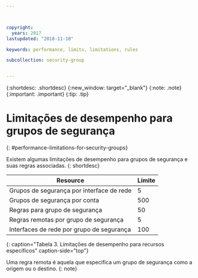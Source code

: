 ```yaml
---



copyright:
  years: 2017
lastupdated: "2018-11-10"

keywords: performance, limits, limitations, rules

subcollection: security-group


---
```


{:shortdesc: .shortdesc}
{:new_window: target="_blank"}
{:note: .note}
{:important: .important}
{:tip: .tip}

# Limitações de desempenho para grupos de segurança
{: #performance-limitations-for-security-groups}

Existem algumas limitações de desempenho para grupos de segurança e suas regras associadas.
{: shortdesc}

| Resource                                                  | Limite                                               |
| --------------------------------------------------------- | --------------------------------------------------- |
| Grupos de segurança por interface de rede                     | 5                                                   |
| Grupos de segurança por conta                               | 500                                                 |
| Regras para grupo de segurança                                  | 50                                                  |
| Regras remotas por grupo de segurança                           | 5                                                   |
| Interfaces de rede por grupo de segurança                     | 100                                                  |
{: caption="Tabela 3. Limitações de desempenho para recursos específicos" caption-side="top"}

Uma regra remota é aquela que especifica um grupo de segurança como a origem ou o destino.
{: note}
